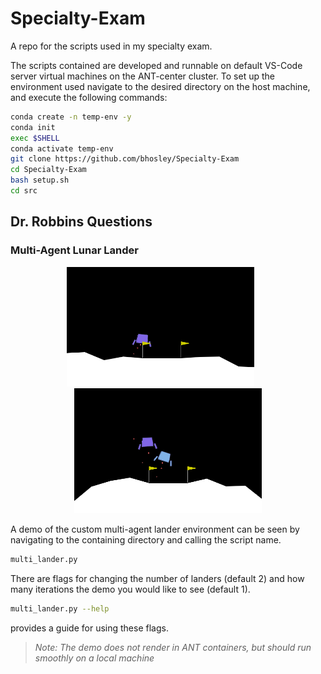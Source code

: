 # Specialty-Exam

A repo for the scripts used in my specialty exam.

The scripts contained are developed and runnable on default VS-Code server
virtual machines on the ANT-center cluster. To set up the environment used
navigate to the desired directory on the host machine, and execute the
following commands:

```bash
conda create -n temp-env -y
conda init
exec $SHELL
conda activate temp-env
git clone https://github.com/bhosley/Specialty-Exam
cd Specialty-Exam
bash setup.sh
cd src
```

## Dr. Robbins Questions

### Multi-Agent Lunar Lander

<!-- markdownlint-disable MD033 -->
<p align="middle">
    <img src="figures/single_lander.png" alt="Single Lander" width="300" />
    &nbsp; &nbsp; &nbsp;
    <img src="figures/dual_lander.png" alt="Two Landers" width="300" />
</p>

A demo of the custom multi-agent lander environment can be seen by navigating to the containing directory and calling the script name.

```bash
multi_lander.py
```

There are flags for changing the number of landers (default 2) and how
many iterations the demo you would like to see (default 1).

```bash
multi_lander.py --help
```

provides a guide for using these flags.
>*Note: The demo does not render in ANT containers, but should run smoothly on*
>*a local machine*
